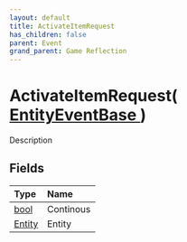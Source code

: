 ```yaml
---
layout: default
title: ActivateItemRequest
has_children: false
parent: Event
grand_parent: Game Reflection
---
```

# ActivateItemRequest( [ EntityEventBase ](/docs/game-reflection/events/entity_event_base) )
Description 

## Fields

| Type | Name |
|:-------------|:--------------|
| [bool](/docs/game-reflection/components/bool) | Continous |
| [Entity](/docs/game-reflection/classes/entity) | Entity |

